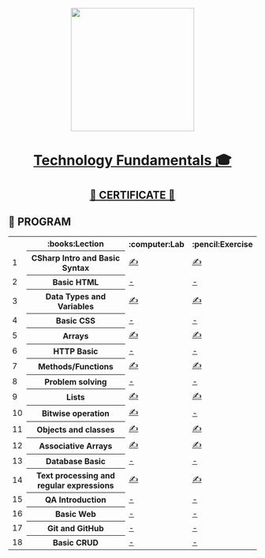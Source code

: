 <p align="center"><img src="http://spaceappschallengebulgaria.eu/sites/default/files/softuni.png" width = 250 /></p>

# <a href="https://softuni.bg/trainings/2237/technology-fundamentals-with-csharp-january-2019"><p align="center"> Technology Fundamentals :mortar_board:<p></a>

## <a href="https://softuni.bg/certificates/details/65476/b318037b"><p align="center">&#128170; CERTIFICATE &#128170;<p></a>

## &#128190; PROGRAM

<table>
<tr>
  <th></th><th>:books:Lection</th><th>:computer:Lab</th><th>:pencil:Exercise</th>
</tr>
<tr>
  <td>1</td>
  <th>CSharp Intro and Basic Syntax</th>
  <td><a href="-" >&#9997;</a></td>
  <td><a href="https://github.com/nikolay-doichev/Technology-Fundamentals-With-csharp-january-2019/tree/master/01.BasicSyntax%2CConditionalStatementsAndLoops_Exersice" >&#9997;</a></td>  
</tr>
<tr>
  <td>2</td>
  <th>Basic HTML</th>
  <td><a href="" >-</a></td>
  <td><a href="" >-</a></td>  
</tr>
  <tr>
  <td>3</td>
    <th>Data Types and Variables</th>
    <td><a href="" >&#9997;</a></td>
    <td><a href="https://github.com/nikolay-doichev/Technology-Fundamentals-With-csharp-january-2019/tree/master/02.DataTypesAndVariablesSecond_Exersice" >&#9997;</a></td>    
</tr>
  <tr>
  <td>4</td>
    <th>Basic CSS </th>
    <td><a href="" >-</a></td>
    <td><a href="" >-</a></td>    
</tr>
  <tr>
  <td>5</td>
    <th>Arrays</th>
    <td><a href="" >&#9997;</a></td>
    <td><a href="https://github.com/nikolay-doichev/Technology-Fundamentals-With-csharp-january-2019/tree/master/03.Arrays_Exersice" >&#9997;</a></td>    
</tr>
  <tr>
  <td>6</td>
    <th>HTTP Basic</th>
    <td><a href="" >-</a></td>
    <td><a href="" >-</a></td>    
</tr>
  <tr>
  <td>7</td>
    <th>Methods/Functions</th>
    <td><a href="" >&#9997;</a></td>
    <td><a href="https://github.com/nikolay-doichev/Technology-Fundamentals-With-csharp-january-2019/tree/master/04.MethodsFunction_Exersice" >&#9997;</a></td>   
    <tr>
  <td>8</td>
    <th>Problem solving</th>
    <td><a href="" >-</a></td>
    <td><a href="" >-</a></td>
</tr>
  </tr>
    <tr>
  <td>9</td>
    <th>Lists</th>
    <td><a href="" >&#9997;</a></td>
    <td><a href="https://github.com/nikolay-doichev/Technology-Fundamentals-With-csharp-january-2019/tree/master/05.Lists_Exersice" >&#9997;</a></td>
</tr>
<tr>
  <td>10</td>
    <th>Bitwise operation</th>
    <td><a href="https://github.com/nikolay-doichev/Technology-Fundamentals-With-csharp-january-2019/tree/master/05.BitWiseOperation_Lecture" >&#9997;</a></td>
    <td><a href="" >-</a></td>
</tr>
<tr>
  <td>11</td>
    <th>Objects and classes</th>
    <td><a href="https://github.com/nikolay-doichev/Technology-Fundamentals-With-csharp-january-2019/tree/master/06.ObectsAndClasses_Exersice" >&#9997;</a></td>
    <td><a href="" >&#9997;</a></td>
</tr>
<tr>
  <td>12</td>
    <th>Associative Arrays</th>
    <td><a href="https://github.com/nikolay-doichev/Technology-Fundamentals-With-csharp-january-2019/tree/master/07.AssociativeArrays_Exercise" >&#9997;</a></td>
    <td><a href="" >&#9997;</a></td>
</tr>
<tr>
  <td>13</td>
    <th>Database Basic</th>
    <td><a href="" >-</a></td>
    <td><a href="" >-</a></td>
</tr>
<tr>
  <td>14</td>
    <th>Text processing and regular expressions</th>
    <td><a href="https://github.com/nikolay-doichev/Technology-Fundamentals-With-csharp-january-2019/tree/master/08.StringAndTextProcessing_Exercise" >&#9997;</a></td>
    <td><a href="" >&#9997;</a></td>
</tr>
<tr>
  <td>15</td>
    <th>QA Introduction</th>
    <td><a href="" >-</a></td>
    <td><a href="" >-</a></td>
</tr>
<tr>
  <td>16</td>
    <th>Basic Web</th>
    <td><a href="" >-</a></td>
    <td><a href="" >-</a></td>
</tr>
<tr>
  <td>17</td>
    <th>Git and GitHub</th>
    <td><a href="" >-</a></td>
    <td><a href="" >-</a></td>
</tr>
<tr>
  <td>18</td>
    <th>Basic CRUD</th>
    <td><a href="" >-</a></td>
    <td><a href="" >-</a></td>
</tr>
<tr>
  </table>
